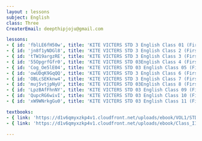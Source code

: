 ```yaml
--- 
layout : lessons 
subject: English
class: Three
CreaterEmail: deepthipjoju@gmail.com

lessons: 
- { id: 'fblLE6fH50w', title: 'KITE VICTERS STD 3 English Class 01 (First Bell-ഫസ്റ്റ് ബെല്‍)'}
- { id: 'jn8f1yNDGl8', title: 'KITE VICTERS STD 3 English Class 2 (First Bell-ഫസ്റ്റ് ബെല്‍)' }
- { id: 'tTW19argzRE', title: 'KITE VICTERS STD 3 English Class 3 (First Bell-ഫസ്റ്റ് ബെല്‍)' }
- { id: '55OpgrfGfr0', title: 'KITE VICTERS STD 03English Class 4 (First Bell-ഫസ്റ്റ് ബെല്‍)' }
- { id: 'Cog_Oe5lE04', title: 'KITE VICTERS STD 03 English Class 05 (First Bell-ഫസ്റ്റ് ബെല്‍)'}
- { id: 'owUDqK9GqQQ', title: 'KITE VICTERS STD 3 English Class 6 (First Bell-ഫസ്റ്റ് ബെല്‍)' }
- { id: 'OBLcSEKknw4', title: 'KITE VICTERS STD 3 English Class 7 (First Bell-ഫസ്റ്റ് ബെല്‍)' }
- { id: 'muj5vtjpNyU', title: 'KITE VICTERS STD 03English Class 8 (First Bell-ഫസ്റ്റ് ബെല്‍)' }
- { id: 'LpzBAfFhnNY', title: 'KITE VICTERS STD 03 English Class 09 (First Bell-ഫസ്റ്റ് ബെല്‍)' }
- { id: 'QupcRG6wivI', title: 'KITE VICTERS STD 03 English Class 10 (First Bell-ഫസ്റ്റ് ബെല്‍)' }
- { id: 'xW9WNrkgGu0', title: 'KITE VICTERS STD 03 English Class 11 (First Bell-ഫസ്റ്റ് ബെല്‍)' }

textbooks:
- { link: 'https://d1v6qmyxzkp4v1.cloudfront.net/uploads/ebook/VOL1/STD3/KeralaReaderEnglish/KeralaReaderEnglish.pdf', title: 'English Part -1' , medium: 'English' }
- { link: 'https://d1v6qmyxzkp4v1.cloudfront.net/uploads/ebook/Class_III/Eng_Vol_II/1-64.pdf', title: 'English Part -2' , medium: 'English' }

--- 
```

